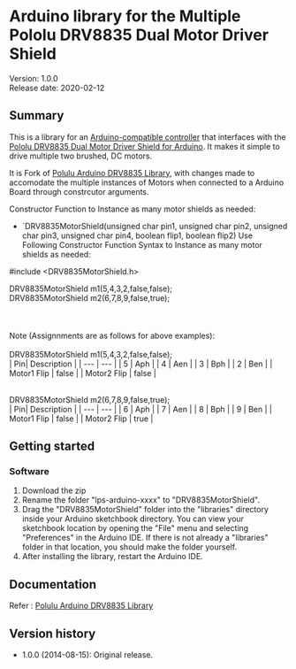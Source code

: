 # Arduino library for the Multiple Pololu DRV8835 Dual Motor Driver Shield

Version: 1.0.0 <br>
Release date: 2020-02-12 <br>

## Summary

This is a library for an
[Arduino-compatible controller](https://www.pololu.com/arduino) that
interfaces with the
[Pololu DRV8835 Dual Motor Driver Shield for Arduino](https://www.pololu.com/catalog/product/2511).
It makes it simple to drive multiple two brushed, DC motors.

It is Fork of [Polulu Arduino DRV8835 Library](https://github.com/pololu/drv8835-motor-shield/), with changes made to accomodate the multiple instances of Motors when connected to a Arduino Board through constrcutor arguments. 

Constructor Function to Instance as many motor shields as needed:

- `DRV8835MotorShield(unsigned char pin1, unsigned char pin2, unsigned char pin3, unsigned char pin4, boolean flip1, boolean flip2)
Use Following Constructor Function Syntax to Instance as many motor shields as needed:

#include <DRV8835MotorShield.h> <br>

DRV8835MotorShield m1(5,4,3,2,false,false); <br>
DRV8835MotorShield m2(6,7,8,9,false,true);<br>
<br>
<br>
<br>
Note (Assignnments are as follows for above examples): <br>
<br>
DRV8835MotorShield m1(5,4,3,2,false,false);<br>
| Pin| Description |
| --- | --- |
| 5 | Aph |
| 4 | Aen |
| 3 | Bph |
| 2 | Ben |
| Motor1 Flip | false |
| Motor2 Flip | false |

<br>
DRV8835MotorShield m2(6,7,8,9,false,true);<br>
| Pin| Description |
| --- | --- |
| 6 | Aph |
| 7 | Aen |
| 8 | Bph |
| 9 | Ben |
| Motor1 Flip | false |
| Motor2 Flip | true |
<br>

## Getting started


### Software

1. Download the zip
2. Rename the folder "lps-arduino-xxxx" to "DRV8835MotorShield".
3. Drag the "DRV8835MotorShield" folder into the "libraries" directory inside your
   Arduino sketchbook directory. You can view your sketchbook location by
   opening the "File" menu and selecting "Preferences" in the Arduino IDE. If
   there is not already a "libraries" folder in that location, you should make
   the folder yourself.
4. After installing the library, restart the Arduino IDE.


## Documentation

Refer :  [Polulu Arduino DRV8835 Library](https://github.com/pololu/drv8835-motor-shield/)

## Version history
* 1.0.0 (2014-08-15): Original release.
